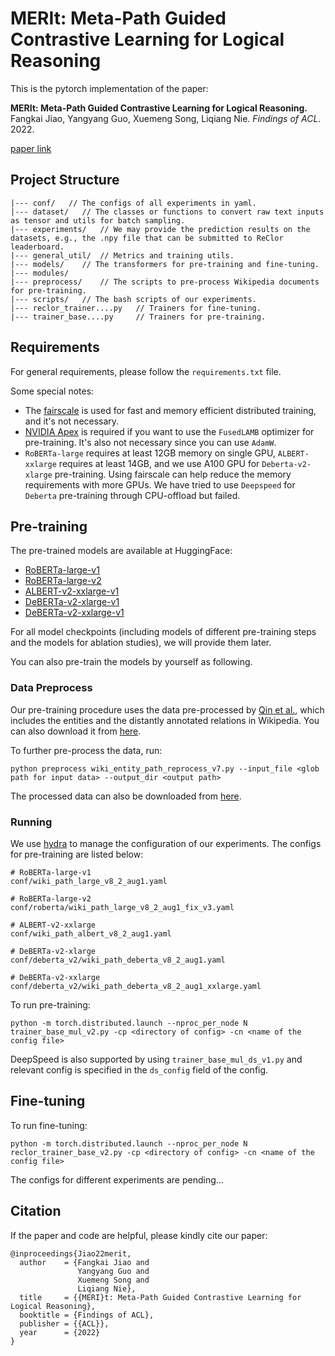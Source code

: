 # MERIt: Meta-Path Guided Contrastive Learning for Logical Reasoning

This is the pytorch implementation of the paper: 

**MERIt: Meta-Path Guided Contrastive Learning for Logical Reasoning.** Fangkai Jiao, Yangyang Guo, Xuemeng Song, Liqiang Nie. _Findings of ACL_. 2022.

[paper link](https://arxiv.org/abs/2203.00357)

## Project Structure

```
|--- conf/   // The configs of all experiments in yaml.
|--- dataset/   // The classes or functions to convert raw text inputs as tensor and utils for batch sampling.
|--- experiments/   // We may provide the prediction results on the datasets, e.g., the .npy file that can be submitted to ReClor leaderboard.
|--- general_util/  // Metrics and training utils.
|--- models/    // The transformers for pre-training and fine-tuning.
|--- modules/
|--- preprocess/    // The scripts to pre-process Wikipedia documents for pre-training.
|--- scripts/   // The bash scripts of our experiments.
|--- reclor_trainer....py   // Trainers for fine-tuning.
|--- trainer_base....py     // Trainers for pre-training.
```

## Requirements

For general requirements, please follow the ``requirements.txt`` file.

Some special notes:
- The [fairscale](https://github.com/facebookresearch/fairscale) is used for fast and memory efficient distributed training, and it's not necessary.
- [NVIDIA Apex](https://github.com/NVIDIA/apex) is required if you want to use the ``FusedLAMB`` optimizer for pre-training. It's also not necessary since you can use ``AdamW``.
- ``RoBERTa-large`` requires at least 12GB memory on single GPU, ``ALBERT-xxlarge`` requires at least 14GB, and we use A100 GPU for ``Deberta-v2-xlarge`` pre-training. Using fairscale can help reduce the memory requirements with more GPUs. We have tried to use ``Deepspeed`` for ``Deberta`` pre-training through CPU-offload but failed.

## Pre-training

The pre-trained models are available at HuggingFace:
- [RoBERTa-large-v1](https://huggingface.co/chitanda/merit-roberta-large-v1)
- [RoBERTa-large-v2](https://huggingface.co/chitanda/merit-roberta-large-v2)
- [ALBERT-v2-xxlarge-v1](https://huggingface.co/chitanda/merit-albert-v2-xxlarge-v1)
- [DeBERTa-v2-xlarge-v1](https://huggingface.co/chitanda/merit-deberta-v2-xlarge-v1)
- [DeBERTa-v2-xxlarge-v1](https://huggingface.co/chitanda/merit-deberta-v2-xxlarge-v1)

For all model checkpoints (including models of different pre-training steps and the models for ablation studies), we will provide them later.

You can also pre-train the models by yourself as following.

### Data Preprocess

Our pre-training procedure uses the data pre-processed by [Qin et al.](https://github.com/thunlp/ERICA), which includes the entities
and the distantly annotated relations in Wikipedia. You can also download it from [here](https://drive.google.com/file/d/1adx2Q6pZ4TYYwk2GUCYeyNtFXc8P2qJF/view?usp=sharing).

To further pre-process the data, run:
```
python preprocess wiki_entity_path_reprocess_v7.py --input_file <glob path for input data> --output_dir <output path>
```
The processed data can also be downloaded from [here](https://drive.google.com/file/d/1pe2p9_P4PoqP2BBTFq38OnNFqWcBnOKy/view?usp=sharing).

### Running

We use [hydra](https://hydra.cc/) to manage the configuration of our experiments. The configs for pre-training are listed below:
```
# RoBERTa-large-v1
conf/wiki_path_large_v8_2_aug1.yaml

# RoBERTa-large-v2
conf/roberta/wiki_path_large_v8_2_aug1_fix_v3.yaml

# ALBERT-v2-xxlarge
conf/wiki_path_albert_v8_2_aug1.yaml

# DeBERTa-v2-xlarge
conf/deberta_v2/wiki_path_deberta_v8_2_aug1.yaml

# DeBERTa-v2-xxlarge
conf/deberta_v2/wiki_path_deberta_v8_2_aug1_xxlarge.yaml
```
To run pre-training:
```
python -m torch.distributed.launch --nproc_per_node N trainer_base_mul_v2.py -cp <directory of config> -cn <name of the config file>
```
DeepSpeed is also supported by using `trainer_base_mul_ds_v1.py` and relevant config is specified in the `ds_config` field of the config.

## Fine-tuning

To run fine-tuning:
```
python -m torch.distributed.launch --nproc_per_node N reclor_trainer_base_v2.py -cp <directory of config> -cn <name of the config file>
```

The configs for different experiments are pending...


## Citation

If the paper and code are helpful, please kindly cite our paper:
```
@inproceedings{Jiao22merit,
  author    = {Fangkai Jiao and
               Yangyang Guo and
               Xuemeng Song and
               Liqiang Nie},
  title     = {{MERI}t: Meta-Path Guided Contrastive Learning for Logical Reasoning},
  booktitle = {Findings of ACL},
  publisher = {{ACL}},
  year      = {2022}
}
```
